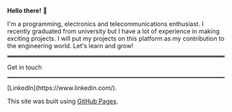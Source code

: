 **Hello there!** 👋

  I'm a programming, electronics and telecommunications enthusiast. I recently graduated from university but I have a  lot of experience in making exciting projects. I will put my projects on this platform as my contribution to the engineering world. Let's learn and grow!
<hr style="border:2px solid gray"> </hr>

Get in touch
<hr style="border:1px solid gray"> </hr>
[LinkedIn](https://www.linkedin.com/).

This site was built using [GitHub Pages](https://pages.github.com/).
